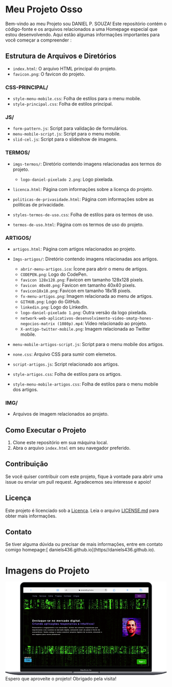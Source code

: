 # Meu Projeto Osso

Bem-vindo ao meu  Projeto sou DANIEL P. SOUZA! Este repositório contém o código-fonte e os arquivos relacionados a uma Homepage especial que estou desenvolvendo. Aqui estão algumas informações importantes para você começar a compreender :

## Estrutura de Arquivos e Diretórios

- `index.html`: O arquivo HTML principal do projeto.
- `favicon.png`: O favicon do projeto.

### CSS-PRINCIPAL/

- `style-menu-mobile.css`: Folha de estilos para o menu mobile.
- `style-principal.css`: Folha de estilos principal.

### JS/

- `form-pattern.js`: Script para validação de formulários.
- `menu-mobile-script.js`: Script para o menu mobile.
- `slid-cel.js`: Script para o slideshow de imagens.

### TERMOS/

- `imgs-termos/`: Diretório contendo imagens relacionadas aos termos do projeto.
  - `logo-daniel-pixelado 2.png`: Logo pixelada.

- `licenca.html`: Página com informações sobre a licença do projeto.
- `politicas-de-privasidade.html`: Página com informações sobre as políticas de privacidade.
- `styles-termos-de-uso.css`: Folha de estilos para os termos de uso.
- `termos-de-uso.html`: Página com os termos de uso do projeto.

### ARTIGOS/

- `artigos.html`: Página com artigos relacionados ao projeto.

- `Imgs-artigos/`: Diretório contendo imagens relacionadas aos artigos.
  - `abrir-menu-artigos.ico`: Ícone para abrir o menu de artigos.
  - `CODEPEN.png`: Logo do CodePen.
  - `favicon 128x128.png`: Favicon em tamanho 128x128 pixels.
  - `favicon 40x40.png`: Favicon em tamanho 40x40 pixels.
  - `favicon18x18.png`: Favicon em tamanho 18x18 pixels.
  - `fx-menu-artigos.png`: Imagem relacionada ao menu de artigos.
  - `GITHUB.png`: Logo do GitHub.
  - `linkedin.png`: Logo do LinkedIn.
  - `logo-daniel-pixelado 1.png`: Outra versão da logo pixelada.
  - `network-web-aplicativos-desenvolvimento-video-smatp-hones-negocios-matrix (1080p).mp4`: Vídeo relacionado ao projeto.
  - `X-antigo-twitter-mobile.png`: Imagem relacionada ao Twitter mobile.

- `menu-mobile-artigos-script.js`: Script para o menu mobile dos artigos.
- `none.css`: Arquivo CSS para sumir com elemetos.
- `script-artigos.js`: Script relacionado aos artigos.
- `style-artigos.css`: Folha de estilos para os artigos.
- `style-menu-mobile-artigos.css`: Folha de estilos para o menu mobile dos artigos.

### IMG/

- Arquivos de imagem relacionados ao projeto.

## Como Executar o Projeto

1. Clone este repositório em sua máquina local.
2. Abra o arquivo `index.html` em seu navegador preferido.

## Contribuição

Se você quiser contribuir com este projeto, fique à vontade para abrir uma issue ou enviar um pull request. Agradecemos seu interesse e apoio!

## Licença

Este projeto é licenciado sob a [Licença](link-para-licenca). Leia o arquivo [LICENSE.md](link-para-arquivo-de-licenca) para obter mais informações.

## Contato

Se tiver alguma dúvida ou precisar de mais informações, entre em contato comigo  homepage:[ daniels436.github.io](https//daniels436.github.io\).
# Imagens do Projeto

![Texto alternativo](img/Macbook-Air-daniels436.github.io.png)
Espero que aproveite o projeto! Obrigado pela visita!
